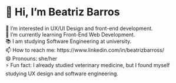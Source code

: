 <h1> 👋 Hi, I’m Beatriz Barros </h1>
👀 I’m interested in UX/UI Design and front-end development. <br>
🌱 I’m currently learning Front-End Web Development. <br>
📚 I am studying Software Engineering at university. <br>
📫 How to reach me: https://www.linkedin.com/in/beatrizbarross/ <br>
😄 Pronouns: she/her <br>
⚡ Fun fact: I already studied veterinary medicine, but I found myself studying UX design and software engineering.
